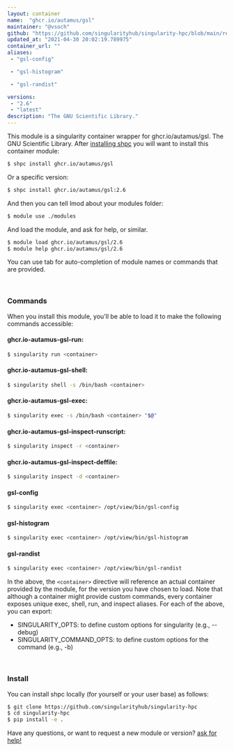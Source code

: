 ```yaml
---
layout: container
name:  "ghcr.io/autamus/gsl"
maintainer: "@vsoch"
github: "https://github.com/singularityhub/singularity-hpc/blob/main/registry/ghcr.io/autamus/gsl/container.yaml"
updated_at: "2021-04-30 20:02:19.789975"
container_url: ""
aliases:
 - "gsl-config"

 - "gsl-histogram"

 - "gsl-randist"

versions:
 - "2.6"
 - "latest"
description: "The GNU Scientific Library."
---
```


This module is a singularity container wrapper for ghcr.io/autamus/gsl.
The GNU Scientific Library.
After [installing shpc](#install) you will want to install this container module:

```bash
$ shpc install ghcr.io/autamus/gsl
```

Or a specific version:

```bash
$ shpc install ghcr.io/autamus/gsl:2.6
```

And then you can tell lmod about your modules folder:

```bash
$ module use ./modules
```

And load the module, and ask for help, or similar.

```bash
$ module load ghcr.io/autamus/gsl/2.6
$ module help ghcr.io/autamus/gsl/2.6
```

You can use tab for auto-completion of module names or commands that are provided.

<br>

### Commands

When you install this module, you'll be able to load it to make the following commands accessible:

#### ghcr.io-autamus-gsl-run:

```bash
$ singularity run <container>
```

#### ghcr.io-autamus-gsl-shell:

```bash
$ singularity shell -s /bin/bash <container>
```

#### ghcr.io-autamus-gsl-exec:

```bash
$ singularity exec -s /bin/bash <container> "$@"
```

#### ghcr.io-autamus-gsl-inspect-runscript:

```bash
$ singularity inspect -r <container>
```

#### ghcr.io-autamus-gsl-inspect-deffile:

```bash
$ singularity inspect -d <container>
```


#### gsl-config
       
```bash
$ singularity exec <container> /opt/view/bin/gsl-config
```


#### gsl-histogram
       
```bash
$ singularity exec <container> /opt/view/bin/gsl-histogram
```


#### gsl-randist
       
```bash
$ singularity exec <container> /opt/view/bin/gsl-randist
```



In the above, the `<container>` directive will reference an actual container provided
by the module, for the version you have chosen to load. Note that although a container
might provide custom commands, every container exposes unique exec, shell, run, and
inspect aliases. For each of the above, you can export:

 - SINGULARITY_OPTS: to define custom options for singularity (e.g., --debug)
 - SINGULARITY_COMMAND_OPTS: to define custom options for the command (e.g., -b)

<br>
  
### Install

You can install shpc locally (for yourself or your user base) as follows:

```bash
$ git clone https://github.com/singularityhub/singularity-hpc
$ cd singularity-hpc
$ pip install -e .
```

Have any questions, or want to request a new module or version? [ask for help!](https://github.com/singularityhub/singularity-hpc/issues)